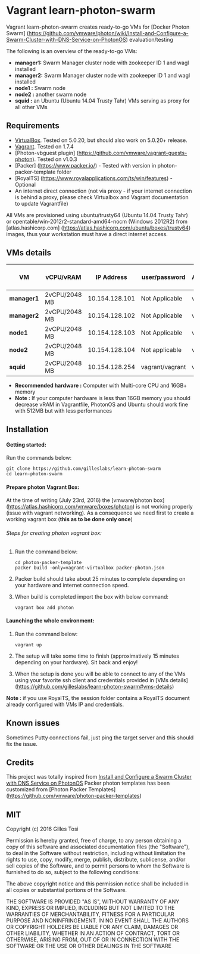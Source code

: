 # Vagrant learn-photon-swarm

Vagrant learn-photon-swarm creates ready-to-go VMs for [Docker Photon Swarm] (https://github.com/vmware/photon/wiki/Install-and-Configure-a-Swarm-Cluster-with-DNS-Service-on-PhotonOS) evaluation/testing

The following is an overview of the ready-to-go VMs:

+ **manager1:** Swarm Manager cluster node with zookeeper ID 1 and wagl installed 
+ **manager2:** Swarm Manager cluster node with zookeeper ID 1 and wagl installed
+ **node1   :** Swarm node
+ **node2   :** another swarm node
+ **squid   :**  an Ubuntu (Ubuntu 14.04 Trusty Tahr) VMs serving as proxy for all other VMs

## Requirements

- [VirtualBox](https://www.virtualbox.org/wiki/Downloads). Tested on 5.0.20, but should also work on 5.0.20+ release.
- [Vagrant](http://www.vagrantup.com/downloads.html). Tested on 1.7.4
- [Photon-vbguest plugin] (https://github.com/vmware/vagrant-guests-photon). Tested on v1.0.3
- [Packer] (https://www.packer.io/) - Tested with version in photon-packer-template folder
- [RoyalTS] (https://www.royalapplications.com/ts/win/features) - Optional
- An internet direct connection (not via proxy - if your internet connection is behind a proxy, please check Virtualbox and Vagrant documentation to update Vagrantfile)

All VMs are provisioned using ubuntu/trusty64 (Ubuntu 14.04 Trusty Tahr) or opentable/win-2012r2-standard-amd64-nocm (Windows 2012R2) from [atlas.hashicorp.com] (https://atlas.hashicorp.com/ubuntu/boxes/trusty64) images, thus your workstation must have a direct internet access. 

## VMs details

VM | vCPU/vRAM | IP Address| user/password | root / Administrator password |
---|---|---|---|---|
**manager1** | 2vCPU/2048 MB | 10.154.128.101 | Not Applicable | vagrant |
**manager2** | 2vCPU/2048 MB | 10.154.128.102 | Not Applicable | vagrant |
**node1** | 2vCPU/2048 MB | 10.154.128.103 | Not Applicable | vagrant |
**node2** | 2vCPU/2048 MB | 10.154.128.104 | Not applicable | vagrant |
**squid** | 2vCPU/2048 MB | 10.154.128.254 | vagrant/vagrant | vagrant |

+ **Recommended hardware :** Computer with Multi-core CPU and 16GB+ memory
+ **Note :** If your computer hardware is less than 16GB memory you should decrease vRAM in Vagrantfile, PhotonOS and Ubuntu should work fine with 512MB but with less performances

## Installation

#### Getting started:

Run the commands below:

	git clone https://github.com/gilleslabs/learn-photon-swarm
	cd learn-photon-swarm


#### Prepare photon Vagrant Box:

At the time of writing (July 23rd, 2016) the [vmware/photon box] (https://atlas.hashicorp.com/vmware/boxes/photon) is not working properly (issue with vagrant networking).
As a consequence we need first to create a working vagrant box (**this as to be done only once**)


###### Steps for creating photon vagrant box:

1. Run the command below:
	```
	cd photon-packer-template
	packer build -only=vagrant-virtualbox packer-photon.json
	```


2. Packer build should take about 25 minutes to complete depending on your hardware and internet connection speed. 

3. When build is completed import the box with below command:
	```
	vagrant box add photon
	```

#### Launching the whole environment:

1. Run the command below:

	```
	vagrant up
	```

2. The setup will take some time to finish (approximatively 15 minutes depending on your hardware). Sit back and enjoy!

3. When the setup is done you will be able to connect to any of the VMs using your favorite ssh client and credentials provided in [VMs details] (https://github.com/gilleslabs/learn-photon-swarm#vms-details) 

**Note :** if you use RoyalTS, the session folder contains a RoyalTS document already configured with VMs IP and credentials.

## Known issues

Sometimes Putty connections fail, just ping the target server and this should fix the issue.

## Credits

This project was totally inspired from [Install and Configure a Swarm Cluster with DNS Service on PhotonOS](https://github.com/vmware/photon/wiki/Install-and-Configure-a-Swarm-Cluster-with-DNS-Service-on-PhotonOS)
Packer photon templates has been customized from [Photon Packer Templates] (https://github.com/vmware/photon-packer-templates)

## MIT

Copyright (c) 2016 Gilles Tosi

Permission is hereby granted, free of charge, to any person obtaining a copy of this software and associated documentation files (the "Software"), to deal in the Software without restriction, including without limitation the rights to use, copy, modify, merge, publish, distribute, sublicense, and/or sell copies of the Software, and to permit persons to whom the Software is furnished to do so, subject to the following conditions:

The above copyright notice and this permission notice shall be included in all copies or substantial portions of the Software.

THE SOFTWARE IS PROVIDED "AS IS", WITHOUT WARRANTY OF ANY KIND, EXPRESS OR IMPLIED, INCLUDING BUT NOT LIMITED TO THE WARRANTIES OF MERCHANTABILITY, FITNESS FOR A PARTICULAR PURPOSE AND NONINFRINGEMENT. IN NO EVENT SHALL THE AUTHORS OR COPYRIGHT HOLDERS BE LIABLE FOR ANY CLAIM, DAMAGES OR OTHER LIABILITY, WHETHER IN AN ACTION OF CONTRACT, TORT OR OTHERWISE, ARISING FROM, OUT OF OR IN CONNECTION WITH THE SOFTWARE OR THE USE OR OTHER DEALINGS IN THE SOFTWARE